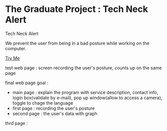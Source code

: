 # The Graduate Project : Tech Neck Alert
 Tech Neck Alert

We prevent the user from being in a bad posture while working on the computer.

[Try Me](https://jinubot07.github.io/The-Graduate-Project/my-pose-model(6)_final/index_V2.html)




test web page :
screen recording the user's posture, counts up on the same page



final web page goal :

* main page : explain the program with service description, contact info, login box(validate by e-mail), pop up window(allow to access a camera), toggle to chage the language
* first page : recording the user's posture
* second page : the user's data with graph

thrd page : 

